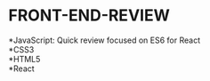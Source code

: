 # FRONT-END-REVIEW
*JavaScript: Quick review focused on ES6 for React    
*CSS3    
*HTML5    
*React    
